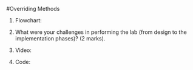 #Overriding Methods

1. Flowchart:

2. What were your challenges in performing the lab (from design to the implementation phases)? (2 marks).
3. Video:
4. Code:
```java

```
